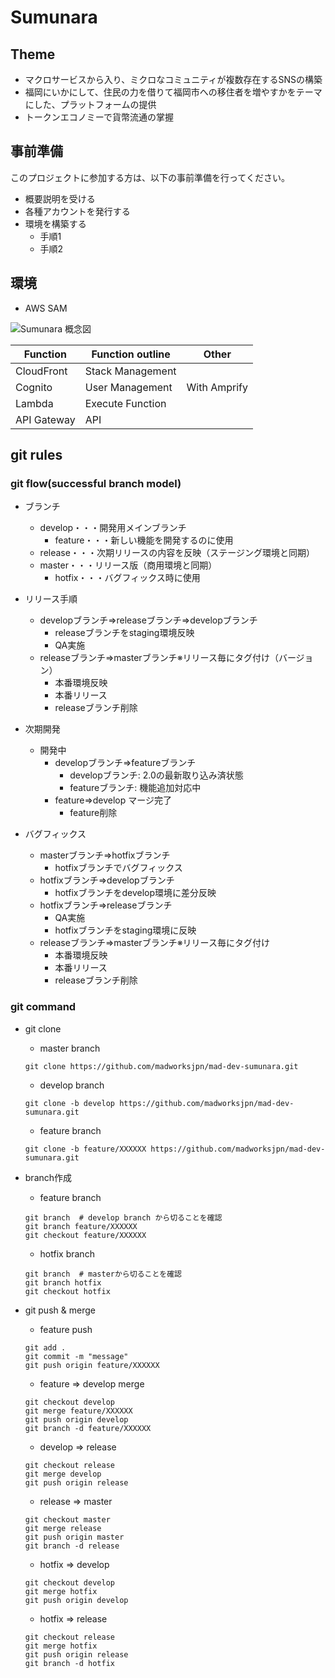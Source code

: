 # Sumunara
## Theme
* マクロサービスから入り、ミクロなコミュニティが複数存在するSNSの構築
* 福岡にいかにして、住民の力を借りて福岡市への移住者を増やすかをテーマにした、プラットフォームの提供
* トークンエコノミーで貨幣流通の掌握

## 事前準備
このプロジェクトに参加する方は、以下の事前準備を行ってください。

* 概要説明を受ける
* 各種アカウントを発行する
* 環境を構築する
    * 手順1
    * 手順2

## 環境
* AWS SAM

![Sumunara 概念図](https://image-iwata.s3-ap-northeast-1.amazonaws.com/image/sumunara_%E3%82%A2%E3%83%BC%E3%82%AD.png)

| Function| Function outline | Other |
| ------------- | ------------- | ------------- |
| CloudFront | Stack Management |  |
| Cognito | User Management | With Amprify |
| Lambda | Execute Function |  |
| API Gateway | API |  |

## git rules
### git flow(successful branch model)
* ブランチ
    * develop・・・開発用メインブランチ
        * feature・・・新しい機能を開発するのに使用
    * release・・・次期リリースの内容を反映（ステージング環境と同期）
    * master・・・リリース版（商用環境と同期）
        * hotfix・・・バグフィックス時に使用

* リリース手順
    * developブランチ⇒releaseブランチ⇒developブランチ
        * releaseブランチをstaging環境反映
        * QA実施
    * releaseブランチ⇒masterブランチ※リリース毎にタグ付け（バージョン）
        * 本番環境反映
        * 本番リリース
        * releaseブランチ削除

* 次期開発
    * 開発中
        * developブランチ⇒featureブランチ
            * developブランチ: 2.0の最新取り込み済状態
            * featureブランチ: 機能追加対応中
        * feature⇒develop マージ完了
            * feature削除
* バグフィックス
    * masterブランチ⇒hotfixブランチ
        * hotfixブランチでバグフィックス
    * hotfixブランチ⇒developブランチ
        * hotfixブランチをdevelop環境に差分反映
    * hotfixブランチ⇒releaseブランチ
        * QA実施
        * hotfixブランチをstaging環境に反映
    * releaseブランチ⇒masterブランチ※リリース毎にタグ付け
        * 本番環境反映
        * 本番リリース
        * releaseブランチ削除

### git command
* git clone
    * master branch
    ```
    git clone https://github.com/madworksjpn/mad-dev-sumunara.git
    ```

    * develop branch
    ```
    git clone -b develop https://github.com/madworksjpn/mad-dev-sumunara.git
    ```

    * feature branch
    ```
    git clone -b feature/XXXXXX https://github.com/madworksjpn/mad-dev-sumunara.git
    ```

* branch作成
    * feature branch
    ```
    git branch  # develop branch から切ることを確認
    git branch feature/XXXXXX
    git checkout feature/XXXXXX
    ```

    * hotfix branch
    ```
    git branch  # masterから切ることを確認
    git branch hotfix
    git checkout hotfix
    ```

* git push & merge
    * feature push
    ```
    git add . 
    git commit -m "message"
    git push origin feature/XXXXXX
    ```

    * feature => develop merge
    ```
    git checkout develop 
    git merge feature/XXXXXX
    git push origin develop
    git branch -d feature/XXXXXX
    ```

    * develop => release
    ```
    git checkout release 
    git merge develop
    git push origin release
    ```

    * release => master
    ```
    git checkout master 
    git merge release
    git push origin master
    git branch -d release
    ```


    * hotfix => develop
    ```
    git checkout develop 
    git merge hotfix
    git push origin develop
    ```

    * hotfix => release
    ```
    git checkout release 
    git merge hotfix
    git push origin release
    git branch -d hotfix
    ```
